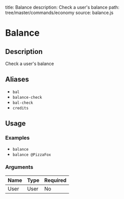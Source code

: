 title: Balance
description: Check a user's balance
path: tree/master/commands/economy
source: balance.js

# Balance

## Description

Check a user's balance

## Aliases

* `bal`
* `balance-check`
* `bal-check`
* `credits`

## Usage

### Examples

* `balance`
* `balance @PizzaFox`

### Arguments

| Name | Type  | Required |
| ---- | ----- | -------- |
| User | User  | No       |
